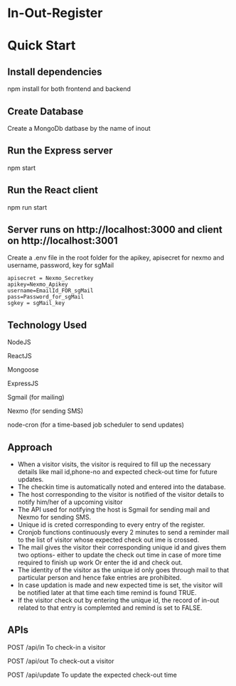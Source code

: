 # In-Out-Register
# Quick Start
## Install dependencies
npm install for both frontend and backend

## Create Database
Create a MongoDb datbase by the name of inout

## Run the Express server
npm start

## Run the React client
npm run start

## Server runs on http://localhost:3000 and client on http://localhost:3001

Create a .env file in the root folder for the apikey, apisecret for nexmo and username, password, key for sgMail

```
apisecret = Nexmo_Secretkey
apikey=Nexmo_Apikey
username=EmailId_FOR_sgMail
pass=Password_for_sgMail
sgkey = sgMail_key
```

## Technology Used
NodeJS

ReactJS

Mongoose

ExpressJS

Sgmail (for mailing)

Nexmo (for sending SMS)

node-cron (for a time-based job scheduler to send updates)

## Approach
- When a visitor visits, the visitor is required to fill up the necessary details like mail id,phone-no and expected check-out time for future updates.
- The checkin time is automatically noted and entered into the database.
- The host corresponding to the visitor is notified of the visitor details to notify him/her of a upcoming visitor
- The API used for notifying the host is Sgmail for sending mail and Nexmo for sending SMS.
- Unique id is creted corresponding to every entry of the register.
- Cronjob functions continuously every 2 minutes to send a reminder mail to the list of visitor whose expected check out ime is crossed. 
- The mail gives the visitor their corresponding unique id and gives them two options- either to update the check out time in case of more time required to finish up work Or enter the id and check out.
- The identity of the visitor as the unique id only goes through mail to that particular person and hence fake entries are prohibited.
- In case updation is made and new expected time is set, the visitor will be notified later at that time each time remind is found TRUE.
- If the visitor check out by entering the unique id, the record of in-out related to that entry is complemted and remind is set to FALSE.

## APIs
POST /api/in
To check-in a visitor

POST /api/out
To check-out a visitor

POST /api/update
To update the expected check-out time
